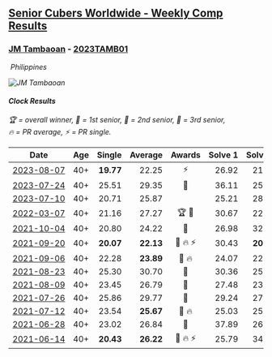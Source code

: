 <style>table {white-space: nowrap;}</style>
<link rel="stylesheet" type="text/css" href="/scw-comp/css/flags.css" />

## [Senior Cubers Worldwide - Weekly Comp Results](/scw-comp/results/)
### [JM Tambaoan](README.md) - [2023TAMB01](https://www.worldcubeassociation.org/persons/2023TAMB01?event=clock)

<i class="flag flag-PH" />&nbsp;Philippines

![JM Tambaoan](1681359750.png)

#### Clock Results

<span style="white-space: nowrap;">🏆 = overall winner</span>, <span style="white-space: nowrap;">🥇 = 1st senior</span>, <span style="white-space: nowrap;">🥈 = 2nd senior</span>, <span style="white-space: nowrap;">🥉 = 3rd senior</span>, <span style="white-space: nowrap;">🔥 = PR average</span>, <span style="white-space: nowrap;">⚡ = PR single</span>.

| Date | Age | Single | Average | Awards | Solve 1 | Solve 2 | Solve 3 | Solve 4 | Solve 5 | Video |
| :--: | :--: | --: | --: | :--: | --: | --: | --: | --: | --: | :-- |
| [2023-08-07](../../results/2023-08-07/clock.md) | 40+ | **19.77** | 22.25 | ⚡ | 26.92 | 21.96 | 21.08 | **19.77** | 23.71 | [Desktop](https://www.facebook.com/events/666756165039562/permalink/672534587795053) / [Mobile](https://m.facebook.com/events/666756165039562?view=permalink&id=672534587795053) |
| [2023-07-24](../../results/2023-07-24/clock.md) | 40+ | 25.51 | 29.35 | 🥈 | 36.11 | 25.51 | 31.50 | 27.63 | 28.92 | [Desktop](https://www.facebook.com/events/806030584473421/permalink/812511040492042) / [Mobile](https://m.facebook.com/events/806030584473421?view=permalink&id=812511040492042) |
| [2023-07-10](../../results/2023-07-10/clock.md) | 40+ | 20.71 | 25.87 |  | 25.21 | 28.36 | 24.04 | 20.71 | 32.88 | [Desktop](https://www.facebook.com/events/290406996735190/permalink/297283276047562) / [Mobile](https://m.facebook.com/events/290406996735190?view=permalink&id=297283276047562) |
| [2022-03-07](../../results/2022-03-07/clock.md) | 40+ | 21.16 | 27.27 | 🏆 🥇 | 30.67 | 22.23 | 21.16 | 28.92 | DNF | [Desktop](https://www.facebook.com/events/492851219083428/permalink/498109448557605) / [Mobile](https://m.facebook.com/events/492851219083428?view=permalink&id=498109448557605) |
| [2021-10-04](../../results/2021-10-04/clock.md) | 40+ | 20.80 | 24.22 | 🥈 | 26.98 | 32.04 | 21.96 | 23.73 | 20.80 | [Desktop](https://www.facebook.com/events/1205858816603137/permalink/1214798252375860) / [Mobile](https://m.facebook.com/events/1205858816603137?view=permalink&id=1214798252375860) |
| [2021-09-20](../../results/2021-09-20/clock.md) | 40+ | **20.07** | **22.13** | 🥈 🔥 ⚡ | 30.43 | **20.07** | 21.13 | 23.00 | 22.25 | [Desktop](https://www.facebook.com/events/374286267681717/permalink/383602996750044) / [Mobile](https://m.facebook.com/events/374286267681717?view=permalink&id=383602996750044) |
| [2021-09-06](../../results/2021-09-06/clock.md) | 40+ | 22.28 | **23.89** | 🥈 🔥 | 24.07 | 22.92 | 24.68 | 22.28 | 29.58 | [Desktop](https://www.facebook.com/events/369922348122346/permalink/379191313862116) / [Mobile](https://m.facebook.com/events/369922348122346?view=permalink&id=379191313862116) |
| [2021-08-23](../../results/2021-08-23/clock.md) | 40+ | 25.30 | 30.70 | 🥈 | 30.36 | 25.30 | 32.31 | 29.44 | 42.60 | [Desktop](https://www.facebook.com/events/540950593849891/permalink/549915519620065) / [Mobile](https://m.facebook.com/events/540950593849891?view=permalink&id=549915519620065) |
| [2021-08-09](../../results/2021-08-09/clock.md) | 40+ | 23.45 | 26.79 | 🥈 | 27.48 | 23.45 | 29.51 | 24.81 | 28.08 | [Desktop](https://www.facebook.com/events/342027504219422/permalink/350829436672562) / [Mobile](https://m.facebook.com/events/342027504219422?view=permalink&id=350829436672562) |
| [2021-07-26](../../results/2021-07-26/clock.md) | 40+ | 25.86 | 29.77 | 🥈 | 29.24 | 27.19 | 25.86 | 41.16 | 32.89 | [Desktop](https://www.facebook.com/events/5895704557137692/permalink/5959925400715607) / [Mobile](https://m.facebook.com/events/5895704557137692?view=permalink&id=5959925400715607) |
| [2021-07-12](../../results/2021-07-12/clock.md) | 40+ | 23.54 | **25.67** | 🥈 🔥 | 25.03 | 25.73 | 31.61 | 26.26 | 23.54 | [Desktop](https://www.facebook.com/events/853178815336395/permalink/861035237884086) / [Mobile](https://m.facebook.com/events/853178815336395?view=permalink&id=861035237884086) |
| [2021-06-28](../../results/2021-06-28/clock.md) | 40+ | 23.02 | 26.84 | 🥈 | 37.89 | 26.68 | 28.76 | 25.09 | 23.02 | [Desktop](https://www.facebook.com/events/2032757193542617/permalink/2043528069132196) / [Mobile](https://m.facebook.com/events/2032757193542617?view=permalink&id=2043528069132196) |
| [2021-06-14](../../results/2021-06-14/clock.md) | 40+ | **20.43** | **26.22** | 🥈 🔥 ⚡ | 25.79 | 34.45 | 28.13 | **20.43** | 24.73 | [Desktop](https://www.facebook.com/events/154757253369245/permalink/162973832547587) / [Mobile](https://m.facebook.com/events/154757253369245?view=permalink&id=162973832547587) |


<!-- Global site tag (gtag.js) - Google Analytics -->
<script async src="https://www.googletagmanager.com/gtag/js?id=UA-86348435-3"></script>
<script>window.dataLayer = window.dataLayer || []; function gtag() {dataLayer.push(arguments);} gtag('js', new Date()); gtag('config', 'UA-86348435-3');</script>
